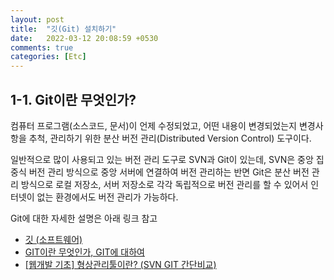 ```yaml
---
layout: post
title:  "깃(Git) 설치하기"
date:   2022-03-12 20:08:59 +0530
comments: true
categories: [Etc]
---
```


## 1-1. Git이란 무엇인가?

컴퓨터 프로그램(소스코드, 문서)이 언제 수정되었고, 어떤 내용이 변경되었는지 변경사항을 추척, 관리하기 위한 분산 버전 관리(Distributed Version Control) 도구이다.   

일반적으로 많이 사용되고 있는 버전 관리 도구로 SVN과 Git이 있는데, SVN은 중앙 집중식 버전 관리 방식으로 중앙 서버에 연결하여 버전 관리하는 반면 Git은 분산 버전 관리 방식으로 로컬 저장소, 서버 저장소로 각각 독립적으로 버전 관리를 할 수 있어서 인터넷이 없는 환경에서도 버전 관리가 가능하다.   

Git에 대한 자세한 설명은 아래 링크 참고   

 - [깃 (소프트웨어)]("https://ko.wikipedia.org/wiki/%EA%B9%83_(%EC%86%8C%ED%94%84%ED%8A%B8%EC%9B%A8%EC%96%B4)")
 - [GIT이란 무엇인가, GIT에 대하여]("https://www.tuwlab.com/ece/22202")
 - [[웹개발 기초] 형상관리툴이란? (SVN GIT 간단비교)]("https://goddaehee.tistory.com/158")

